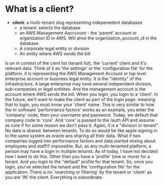 # What is a client?

- **cilent**: a multi-tenant slug representing indepenedent databases
    - a tenant: selects the database
    - an AWS Management Aacccount - the 'parent' account or organization ID in AWS.  Will ahve the organization_account_id in the database.
    - A corporate legal entity or division
    - An entity where AWS sends the bill

Is on in context of the cient list (tenant list), the 'current' client and it's relevant data. Think of it as 'the settings' or the 'configuration file' for the platform.  it is representing the AWS Management Account or top level enterprise account or business legal entity. It is the "identity" of the infrastructure.  A large enterprise may have several independent division, sub-companies or legal entitites.  And the management account is the account where AWS sends the bill.  When you login, you login to a 'client'.  In the future, we'll want to make the client as part of the login page. meaning that to login, you must know your 'client' name.  This is very similar to how the hr software 'performance factors' works as an example, you enter the 'company' code, then your username and password.  Today, we default that company code to 'core'.  And 'core' is passed to the /auth API and assume as core if for some reason we don't pass it.  Again, it is a "division or tenant". No data is shared. between tenants.  To do so would be like apple signing in to the same system as oracle ans sharing all their data.  What if two companies logged into performance factors and data started mixing about employees and staff!!! impossible.  But, as any multi-tenanted platform, a person may have a login in multiple tenants.  As of today, I have not decided how I want to do this.  Other than you have a 'profile' (one or more) for a tenant.  And you login to the "default" profile for that tenant.  So, once you login, you've selected the tenant and the 'configuration file' for the application.  There is no 'searching or filtering' by the tenant or 'client' as you are 'IN' the client.  Everything is subordinate. 
